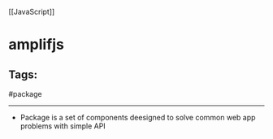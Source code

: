 [[JavaScript]]

# amplifjs

## Tags:
#package 

---
- Package is a set of components deesigned to solve common web app problems with simple API